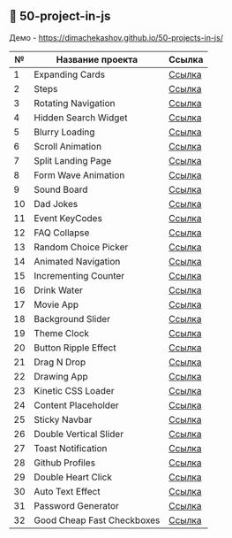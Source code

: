 ## :ledger: 50-project-in-js

Демо - https://dimachekashov.github.io/50-projects-in-js/

| №   | Название проекта           | Ссылка                                                                                            |
| --- | -------------------------- | ------------------------------------------------------------------------------------------------- |
| 1   | Expanding Cards            | [Ссылка](https://dimachekashov.github.io/50-projects-in-js/ExpandingCards-1/index.html)           |
| 2   | Steps                      | [Ссылка](https://dimachekashov.github.io/50-projects-in-js/Steps-2/index.html)                    |
| 3   | Rotating Navigation        | [Ссылка](https://dimachekashov.github.io/50-projects-in-js/RotatingNavigation-3/index.html)       |
| 4   | Hidden Search Widget       | [Ссылка](https://dimachekashov.github.io/50-projects-in-js/HiddenSearchWidget-4/index.html)       |
| 5   | Blurry Loading             | [Ссылка](https://dimachekashov.github.io/50-projects-in-js/BlurryLoading-5/index.html)            |
| 6   | Scroll Animation           | [Ссылка](https://dimachekashov.github.io/50-projects-in-js/ScrollAnimation-6/index.html)          |
| 7   | Split Landing Page         | [Ссылка](https://dimachekashov.github.io/50-projects-in-js/SplitLandingPage-7/index.html)         |
| 8   | Form Wave Animation        | [Ссылка](https://dimachekashov.github.io/50-projects-in-js/FormWaveAnimation-8/index.html)        |
| 9   | Sound Board                | [Ссылка](https://dimachekashov.github.io/50-projects-in-js/SoundBoard-9/index.html)               |
| 10  | Dad Jokes                  | [Ссылка](https://dimachekashov.github.io/50-projects-in-js/DadJokes-10/index.html)                |
| 11  | Event KeyCodes             | [Ссылка](https://dimachekashov.github.io/50-projects-in-js/EventKeyCodes-11/index.html)           |
| 12  | FAQ Collapse               | [Ссылка](https://dimachekashov.github.io/50-projects-in-js/FAQCollapse-12/index.html)             |
| 13  | Random Choice Picker       | [Ссылка](https://dimachekashov.github.io/50-projects-in-js/RandomChoicePicker-13/index.html)      |
| 14  | Animated Navigation        | [Ссылка](https://dimachekashov.github.io/50-projects-in-js/AnimatedNavigation-14/index.html)      |
| 15  | Incrementing Counter       | [Ссылка](https://dimachekashov.github.io/50-projects-in-js/IncrementingCounter-15/index.html)     |
| 16  | Drink Water                | [Ссылка](https://dimachekashov.github.io/50-projects-in-js/DrinkWater-16/index.html)              |
| 17  | Movie App                  | [Ссылка](https://dimachekashov.github.io/50-projects-in-js/MovieApp-17/index.html)                |
| 18  | Background Slider          | [Ссылка](https://dimachekashov.github.io/50-projects-in-js/BackgroundSlider-18/index.html)        |
| 19  | Theme Clock                | [Ссылка](https://dimachekashov.github.io/50-projects-in-js/ThemeClock-19/index.html)              |
| 20  | Button Ripple Effect       | [Ссылка](https://dimachekashov.github.io/50-projects-in-js/ButtonRippleEffect-20/index.html)      |
| 21  | Drag N Drop                | [Ссылка](https://dimachekashov.github.io/50-projects-in-js/DragNDrop-21/index.html)               |
| 22  | Drawing App                | [Ссылка](https://dimachekashov.github.io/50-projects-in-js/DrawingApp-22/index.html)              |
| 23  | Kinetic CSS Loader         | [Ссылка](https://dimachekashov.github.io/50-projects-in-js/KineticCSSLoader-23/index.html)        |
| 24  | Content Placeholder        | [Ссылка](https://dimachekashov.github.io/50-projects-in-js/ContentPlaceholder-24/index.html)      |
| 25  | Sticky Navbar              | [Ссылка](https://dimachekashov.github.io/50-projects-in-js/StickyNavbar-25/index.html)            |
| 26  | Double Vertical Slider     | [Ссылка](https://dimachekashov.github.io/50-projects-in-js/DoubleVerticalSlider-26/index.html)    |
| 27  | Toast Notification         | [Ссылка](https://dimachekashov.github.io/50-projects-in-js/ToastNotification-27/index.html)       |
| 28  | Github Profiles            | [Ссылка](https://dimachekashov.github.io/50-projects-in-js/GithubProfiles-28/index.html)          |
| 29  | Double Heart Click         | [Ссылка](https://dimachekashov.github.io/50-projects-in-js/DoubleHeartClick-29/index.html)        |
| 30  | Auto Text Effect           | [Ссылка](https://dimachekashov.github.io/50-projects-in-js/AutoTextEffect-30/index.html)          |
| 31  | Password Generator         | [Ссылка](https://dimachekashov.github.io/50-projects-in-js/PasswordGenerator-31/index.html)       |
| 32  | Good Cheap Fast Checkboxes | [Ссылка](https://dimachekashov.github.io/50-projects-in-js/GoodCheapFastCheckboxes-32/index.html) |
